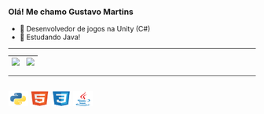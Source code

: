 ### Olá! Me chamo Gustavo Martins

- 🔭 Desenvolvedor de jogos na Unity (C#)
- 🌱 Estudando Java!

</div>

___

| <img height="180px" src="https://github-readme-stats.vercel.app/api?username=devGustavoMartins&theme=dark&show_icons=true&include_all_commits=true&count_private=true" /> | <img height="180px" src="https://github-readme-stats.vercel.app/api/top-langs/?username=devGustavoMartins&langs_count=6&theme=dark&layout=compact" /> |
|:---:|:---:|

___

<div style="display: inline_block"><br>
  <img align="center" alt="Rafa-Python" height="30" width="40" src="https://raw.githubusercontent.com/devicons/devicon/master/icons/python/python-original.svg">
  <img align="center" alt="Rafa-HTML" height="30" width="40" src="https://raw.githubusercontent.com/devicons/devicon/master/icons/html5/html5-original.svg">
  <img align="center" alt="Rafa-CSS" height="30" width="40" src="https://raw.githubusercontent.com/devicons/devicon/master/icons/css3/css3-original.svg">
  <img align="center" alt="Rafa-Java" height="30" width="40" src="https://raw.githubusercontent.com/devicons/devicon/master/icons/java/java-original.svg">
  <!--
  <img align="center" alt="Rafa-Csharp" height="30" width="40" src="https://raw.githubusercontent.com/devicons/devicon/master/icons/csharp/csharp-original.svg">
  <img align="center" alt="Rafa-Js" height="30" width="40" src="https://raw.githubusercontent.com/devicons/devicon/master/icons/javascript/javascript-plain.svg">
  <img align="center" alt="Rafa-Ts" height="30" width="40" src="https://raw.githubusercontent.com/devicons/devicon/master/icons/typescript/typescript-plain.svg">
  -->
</div>
